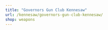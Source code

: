 ```yaml
---
title: "Governors Gun Club Kennesaw"
url: /kennesaw/governors-gun-club-kennesaw/
shop: weapons
---
```

